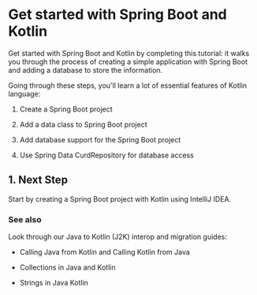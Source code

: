 # Get started with Spring Boot and Kotlin

Get started with Spring Boot and Kotlin by completing this tutorial: it walks you through the process of creating a simple application with Spring Boot and adding a database to store the information.

Going through these steps, you'll learn a lot of essential features of Kotlin language:

1. Create a Spring Boot project

2. Add a data class to Spring Boot project

3. Add database support for the Spring Boot project

4. Use Spring Data CurdRepository for database access

## 1. Next Step

Start by creating a Spring Boot project with Kotlin using IntelliJ IDEA.

### See also

Look through our Java to Kotlin (J2K) interop and migration guides:

- Calling Java from Kotlin and Calling Kotlin from Java

- Collections in Java and Kotlin

- Strings in Java Kotlin
